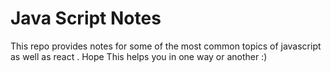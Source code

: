 # Java Script Notes

This repo provides notes for some of the most common topics of javascript as well as react .
Hope This helps you in one way or another :)
